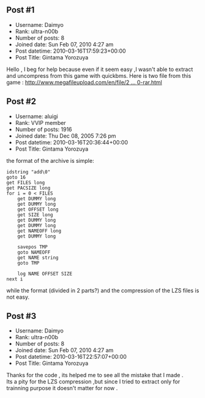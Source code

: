 ## Post #1
- Username: Daimyo
- Rank: ultra-n00b
- Number of posts: 8
- Joined date: Sun Feb 07, 2010 4:27 am
- Post datetime: 2010-03-16T17:59:23+00:00
- Post Title: Gintama Yorozuya

Hello ,
I beg for help because even if it seem easy ,I wasn't able to extract and uncompress  from this game with quickbms.
Here is two file from this game :
[http://www.megafileupload.com/en/file/2 ... 0-rar.html](http://www.megafileupload.com/en/file/206834/1A0101-01-00-rar.html)
## Post #2
- Username: aluigi
- Rank: VVIP member
- Number of posts: 1916
- Joined date: Thu Dec 08, 2005 7:26 pm
- Post datetime: 2010-03-16T20:36:44+00:00
- Post Title: Gintama Yorozuya

the format of the archive is simple:

```
idstring "add\0"
goto 16
get FILES long
get PACSIZE long
for i = 0 < FILES
    get DUMMY long
    get DUMMY long
    get OFFSET long
    get SIZE long
    get DUMMY long
    get DUMMY long
    get NAMEOFF long
    get DUMMY long

    savepos TMP
    goto NAMEOFF
    get NAME string
    goto TMP

    log NAME OFFSET SIZE
next i
```
while the format (divided in 2 parts?) and the compression of the LZS files is not easy.
## Post #3
- Username: Daimyo
- Rank: ultra-n00b
- Number of posts: 8
- Joined date: Sun Feb 07, 2010 4:27 am
- Post datetime: 2010-03-16T22:57:07+00:00
- Post Title: Gintama Yorozuya

Thanks for the code , its helped me to see all the mistake that I made .  
Its a pity for the LZS compression ,but since I tried to extract only for trainning purpose  it doesn't matter for now .
